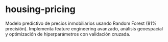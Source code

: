# housing-pricing
Modelo predictivo de precios inmobiliarios usando Random Forest (81% precisión). Implementa feature engineering avanzado, análisis geoespacial y optimización de hiperparámetros con validación cruzada.

